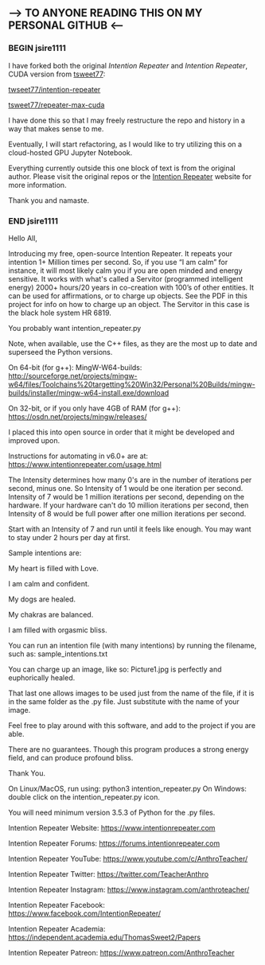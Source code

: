 ## --> TO ANYONE READING THIS ON MY PERSONAL GITHUB <--

### BEGIN jsire1111

I have forked both the original *Intention Repeater* and *Intention Repeater*, CUDA version from [tsweet77](https://github.com/tsweet77):

[twseet77/intention-repeater](https://github.com/tsweet77/intention-repeater)

[tsweet77/repeater-max-cuda](https://github.com/tsweet77/repeater-max-cuda)

I have done this so that I may freely restructure the repo and history in a way that makes sense to me.

Eventually, I will start refactoring, as I would like to try utilizing this on a cloud-hosted GPU Jupyter Notebook.

Everything currently outside this one block of text is from the original author. Please visit the original repos or the [Intention Repeater](https://www.intentionrepeater.com/) website for more information.

Thank you and namaste.

### END jsire1111

Hello All,

Introducing my free, open-source Intention Repeater. It repeats your intention 1+ Million times per second. So, if you use “I am calm” for instance, it will most likely calm you if you are open minded and energy sensitive. It works with what's called a Servitor (programmed intelligent energy) 2000+ hours/20 years in co-creation with 100’s of other entities. It can be used for affirmations, or to charge up objects. See the PDF in this project for info on how to charge up an object. The Servitor in this case is the black hole system HR 6819.

You probably want intention_repeater.py

Note, when available, use the C++ files, as they are the most up to date and superseed the Python versions.

On 64-bit (for g++): MingW-W64-builds: http://sourceforge.net/projects/mingw-w64/files/Toolchains%20targetting%20Win32/Personal%20Builds/mingw-builds/installer/mingw-w64-install.exe/download

On 32-bit, or if you only have 4GB of RAM (for g++): https://osdn.net/projects/mingw/releases/

I placed this into open source in order that it might be developed and improved upon.

Instructions for automating in v6.0+ are at: https://www.intentionrepeater.com/usage.html

The Intensity determines how many 0's are in the number of iterations per second, minus one.
So Intensity of 1 would be one iteration per second. Intensity of 7 would be 1 million iterations per second,
depending on the hardware. If your hardware can't do 10 million iterations per second, then
Intensity of 8 would be full power after one million iterations per second.

Start with an Intensity of 7 and run until it feels like enough. You may want to stay under 2 hours per day at first.

Sample intentions are:

My heart is filled with Love.

I am calm and confident.

My dogs are healed.

My chakras are balanced.

I am filled with orgasmic bliss.

You can run an intention file (with many intentions) by running the filename, such as: sample_intentions.txt

You can charge up an image, like so: Picture1.jpg is perfectly and euphorically healed.

That last one allows images to be used just from the name of the file, if it is in the same folder as the .py file.
Just substitute with the name of your image.

Feel free to play around with this software, and add to the project if you are able.

There are no guarantees. Though this program produces a strong energy field, and can produce profound bliss.

Thank You.

On Linux/MacOS, run using: python3 intention_repeater.py
On Windows: double click on the intention_repeater.py icon.

You will need minimum version 3.5.3 of Python for the .py files.

Intention Repeater Website: https://www.intentionrepeater.com

Intention Repeater Forums: https://forums.intentionrepeater.com

Intention Repeater YouTube: https://www.youtube.com/c/AnthroTeacher/

Intention Repeater Twitter: https://twitter.com/TeacherAnthro

Intention Repeater Instagram: https://www.instagram.com/anthroteacher/

Intention Repeater Facebook: https://www.facebook.com/IntentionRepeater/

Intention Repeater Academia: https://independent.academia.edu/ThomasSweet2/Papers

Intention Repeater Patreon: https://www.patreon.com/AnthroTeacher

